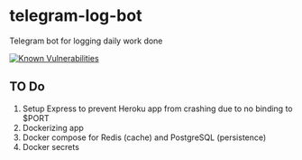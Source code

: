 # telegram-log-bot
Telegram bot for logging daily work done

[![Known Vulnerabilities](https://snyk.io/test/github/weekian/telegram-log-bot/badge.svg?targetFile=package.json)](https://snyk.io/test/github/weekian/telegram-log-bot?targetFile=package.json)

## TO Do

1. Setup Express to prevent Heroku app from crashing due to no binding to $PORT
2. Dockerizing app
3. Docker compose for Redis (cache) and PostgreSQL (persistence)
4. Docker secrets
   
